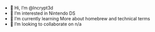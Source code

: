 - 👋 Hi, I’m @lncrypt3d
- 👀 I’m interested in Nintendo DS
- 🌱 I’m currently learning More about homebrew and technical terms
- 💞️ I’m looking to collaborate on n/a

<!---
lncrypt3d/lncrypt3d is a ✨ special ✨ repository because its `README.md` (this file) appears on your GitHub profile.
You can click the Preview link to take a look at your changes.
--->

